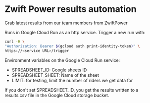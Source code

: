 # Zwift Power results automation

Grab latest results from our team members from ZwiftPower

Runs in Google Cloud Run as an http service. Trigger a new run with:

```bash
curl -H \                       
"Authorization: Bearer $(gcloud auth print-identity-token)" \
https://<service URL>/trigger
```

Environment variables on the Google Cloud Run service:

* SPREADSHEET_ID: Google sheets ID
* SPREADSHEET_SHEET: Name of the sheet
* LIMIT: for testing, limit the number of riders we get data for

If you don't set SPREADSHEET_ID, you get the results written to a results.csv file in the Google Cloud storage bucket. 